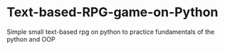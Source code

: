 # Text-based-RPG-game-on-Python
Simple small text-based rpg on python to practice fundamentals of the python and OOP
